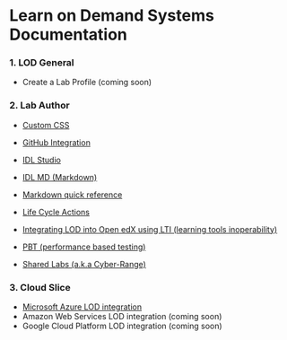 # Learn on Demand Systems Documentation


### 1. LOD General 
- Create a Lab Profile (coming soon)

### 2. Lab Author 


- [Custom CSS](../../../../dillonreese/lod-docs/blob/integrated-documentation/custom-css-guide.md)
- [GitHub Integration](../../../guides/blob/master/github-integration/github-integration.md "Learn on Demand Systems GitHub Integration Guide")

- [IDL Studio](../../../guides/blob/master/idl/idlv3.md "Learn on Demand Systems Integrated Digital Lab Authoring Guide")
- [IDL MD (Markdown)](../../../guides/blob/master/idl2/markdown-user-guide.md "Markdown User Guide")
- [Markdown quick reference](../../../guides/blob/master/idl2/idl2-quick-reference-guide.md "Markdown quick reference")
- [Life Cycle Actions](../../../guides/blob/master/lca/life-cycle-actions-guide.md "Life Cycle Actions Guide")
- [Integrating LOD into Open edX using LTI (learning tools inoperability)](../../../guides/blob/master/lti/lod-lti.md "Embedding Lab on Demand content into edX courses")
- [PBT (performance based testing)](../../../guides/blob/master/pbt/lodpbtguide.md "Learn on Demand Systems Performance Based Testing Guide")
- [Shared Labs (a.k.a Cyber-Range)](../../../guides/blob/master/sl/sharedlabs.md "Shared Labs")

### 3. Cloud Slice  

- [Microsoft Azure LOD integration](../../../guides/blob/master/cloud-slice/cloud-slice.md "Microsoft Azure Cloud Slice Guide")
- Amazon Web Services LOD integration (coming soon)
- Google Cloud Platform LOD integration (coming soon)


### 






